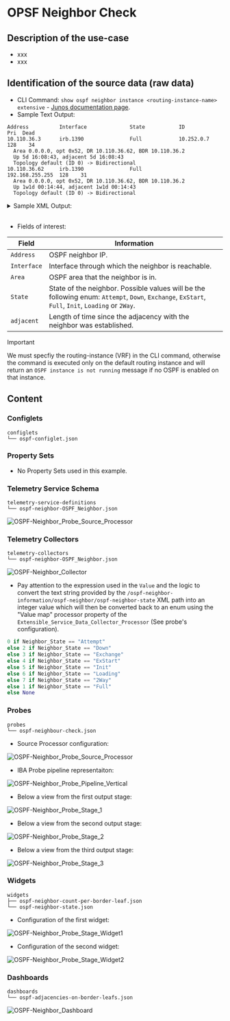 # OPSF Neighbor Check

## Description of the use-case

- xxx
- xxx

## Identification of the source data (raw data)

- CLI Command: `show ospf neighbor instance <routing-instance-name> extensive` - [Junos documentation page](https://www.juniper.net/documentation/us/en/software/junos/ospf/topics/ref/command/show-ospf-ospf3-neighbor.html). 
- Sample Text Output:
```
Address          Interface              State           ID               Pri  Dead
10.110.36.3      irb.1390               Full            10.252.0.7       128    34
  Area 0.0.0.0, opt 0x52, DR 10.110.36.62, BDR 10.110.36.2
  Up 5d 16:08:43, adjacent 5d 16:08:43
  Topology default (ID 0) -> Bidirectional
10.110.36.62     irb.1390               Full            192.168.255.255  128    31
  Area 0.0.0.0, opt 0x52, DR 10.110.36.62, BDR 10.110.36.2
  Up 1w1d 00:14:44, adjacent 1w1d 00:14:43
  Topology default (ID 0) -> Bidirectional
```
<details>
    <summary>Sample XML Output:</summary>

```xml
<rpc-reply xmlns:junos="http://xml.juniper.net/junos/23.2R1.14/junos">
    <ospf-neighbor-information xmlns="http://xml.juniper.net/junos/23.2R0/junos-routing">
        <ospf-neighbor>
            <neighbor-address>10.110.36.3</neighbor-address>
            <interface-name>irb.1390</interface-name>
            <ospf-neighbor-state>Full</ospf-neighbor-state>
            <neighbor-id>10.252.0.7</neighbor-id>
            <neighbor-priority>128</neighbor-priority>
            <activity-timer>38</activity-timer>
            <ospf-area>0.0.0.0</ospf-area>
            <options>0x52</options>
            <dr-address>10.110.36.62</dr-address>
            <bdr-address>10.110.36.2</bdr-address>
            <neighbor-up-time junos:seconds="490384">
                5d 16:13:04
            </neighbor-up-time>
            <neighbor-adjacency-time junos:seconds="490384">
                5d 16:13:04
            </neighbor-adjacency-time>
            <ospf-neighbor-topology>
                <ospf-topology-name>default</ospf-topology-name>
                <ospf-topology-id>0</ospf-topology-id>
                <ospf-neighbor-topology-state>Bidirectional</ospf-neighbor-topology-state>
            </ospf-neighbor-topology>
        </ospf-neighbor>
        <ospf-neighbor>
            <neighbor-address>10.110.36.62</neighbor-address>
            <interface-name>irb.1390</interface-name>
            <ospf-neighbor-state>Full</ospf-neighbor-state>
            <neighbor-id>192.168.255.255</neighbor-id>
            <neighbor-priority>128</neighbor-priority>
            <activity-timer>32</activity-timer>
            <ospf-area>0.0.0.0</ospf-area>
            <options>0x52</options>
            <dr-address>10.110.36.62</dr-address>
            <bdr-address>10.110.36.2</bdr-address>
            <neighbor-up-time junos:seconds="692345">
                1w1d 00:19:05
            </neighbor-up-time>
            <neighbor-adjacency-time junos:seconds="692344">
                1w1d 00:19:04
            </neighbor-adjacency-time>
            <ospf-neighbor-topology>
                <ospf-topology-name>default</ospf-topology-name>
                <ospf-topology-id>0</ospf-topology-id>
                <ospf-neighbor-topology-state>Bidirectional</ospf-neighbor-topology-state>
            </ospf-neighbor-topology>
        </ospf-neighbor>
    </ospf-neighbor-information>
    <cli>
        <banner></banner>
    </cli>
</rpc-reply>
```
</details>
  
<br>

- Fields of interest:

| Field | Information |
| --- | --- |
| `Address` | OSPF neighbor IP. |
| `Interface` | Interface through which the neighbor is reachable. |
| `Area` | OSPF area that the neighbor is in. |
| `State` | State of the neighbor. Possible values will be the following enum: `Attempt`, `Down`, `Exchange`, `ExStart`, `Full`, `Init`, `Loading` or `2Way`. |
| `adjacent` | Length of time since the adjacency with the neighbor was established. |


> [!IMPORTANT]
> We must specfiy the routing-instance (VRF) in the CLI command, otherwise the command is executed only on the default routing instance and will return an `OSPF instance is not running` message if no OSPF is enabled on that instance.

## Content

### Configlets
```
configlets
└── ospf-configlet.json
```

### Property Sets
- No Property Sets used in this example.

### Telemetry Service Schema 
```
telemetry-service-definitions
└── ospf-neighbor-OSPF_Neighbor.json
```
![OSPF-Neighbor_Probe_Source_Processor](Images/OSPF-Neighbor_Service_Schema.png)

### Telemetry Collectors
```
telemetry-collectors
└── ospf-neighbor-OSPF_Neighbor.json
```
![OSPF-Neighbor_Collector](Images/OSPF-Neighbor_Collector.png)

- Pay attention to the expression used in the `Value` and the logic to convert the text string provided by the `/ospf-neighbor-information/ospf-neighbor/ospf-neighbor-state` XML path into an integer value which will then be converted back to an enum using the "Value map" processor property of the `Extensible_Service_Data_Collector_Processor` (See probe's configuration).

```python
0 if Neighbor_State == "Attempt" 
else 2 if Neighbor_State == "Down" 
else 3 if Neighbor_State == "Exchange" 
else 4 if Neighbor_State == "ExStart" 
else 5 if Neighbor_State == "Init" 
else 6 if Neighbor_State == "Loading" 
else 7 if Neighbor_State == "2Way" 
else 1 if Neighbor_State == "Full" 
else None
```

### Probes
```
probes
└── ospf-neighbour-check.json
```
- Source Processor configuration:

![OSPF-Neighbor_Probe_Source_Processor](Images/OSPF-Neighbor_Probe_Source_Processor.png)

- IBA Probe pipeline representaiton:

![OSPF-Neighbor_Probe_Pipeline_Vertical](Images/OSPF-Neighbor_Probe_Pipeline_Vertical.png)

- Below a view from the first output stage:

![OSPF-Neighbor_Probe_Stage_1](Images/OSPF-Neighbor_Probe_Stage_1.png)

- Below a view from the second output stage:

![OSPF-Neighbor_Probe_Stage_2](Images/OSPF-Neighbor_Probe_Stage_2.png)

- Below a view from the third output stage:

![OSPF-Neighbor_Probe_Stage_3](Images/OSPF-Neighbor_Probe_Stage_3.png)



### Widgets
```
widgets
├── ospf-neighbor-count-per-border-leaf.json
└── ospf-neighbor-state.json
```

- Configuration of the first widget: 

![OSPF-Neighbor_Probe_Stage_Widget1](Images/OSPF-Neighbor_Probe_Stage_Widget1.png)

- Configuration of the second widget:
  
![OSPF-Neighbor_Probe_Stage_Widget2](Images/OSPF-Neighbor_Probe_Stage_Widget2.png)


### Dashboards
```
dashboards
└── ospf-adjacencies-on-border-leafs.json
```

![OSPF-Neighbor_Dashboard](Images/OSPF-Neighbor_Dashboard.png)